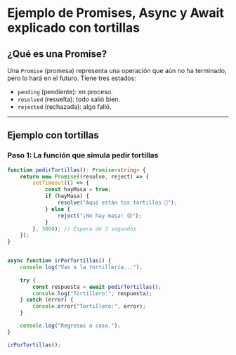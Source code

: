 #  Ejemplo de Promises, Async y Await explicado con tortillas

##  ¿Qué es una Promise?

Una `Promise` (promesa) representa una operación que aún no ha terminado, pero lo hará en el futuro. Tiene tres estados:

- `pending` (pendiente): en proceso.
- `resolved` (resuelta): todo salió bien.
- `rejected` (rechazada): algo falló.

---

##  Ejemplo con tortillas

### Paso 1: La función que simula pedir tortillas

```ts
function pedirTortillas(): Promise<string> {
    return new Promise((resolve, reject) => {
        setTimeout(() => {
            const hayMasa = true;
            if (hayMasa) {
                resolve("Aquí están tus tortillas 🌮");
            } else {
                reject("¡No hay masa! 😢");
            }
        }, 3000); // Espera de 3 segundos
    });
}


async function irPorTortillas() {
    console.log("Vas a la tortillería...");
    
    try {
        const respuesta = await pedirTortillas();
        console.log("Tortillero:", respuesta);
    } catch (error) {
        console.error("Tortillero:", error);
    }

    console.log("Regresas a casa.");
}

irPorTortillas();
